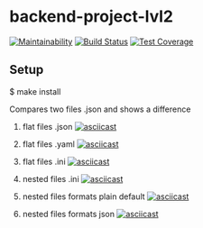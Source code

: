 # backend-project-lvl2

[![Maintainability](https://api.codeclimate.com/v1/badges/8991ef71883b1b1c9dbc/maintainability)](https://codeclimate.com/github/paultit/backend-project-lvl2/maintainability)
[![Build Status](https://travis-ci.com/paultit/backend-project-lvl2.svg?branch=master)](https://travis-ci.com/paultit/backend-project-lvl2)
[![Test Coverage](https://api.codeclimate.com/v1/badges/8991ef71883b1b1c9dbc/test_coverage)](https://codeclimate.com/github/paultit/backend-project-lvl2/test_coverage)

## Setup

$ make install

Compares two files .json and shows a difference

1. flat files .json
[![asciicast](https://asciinema.org/a/M8HRaJdLFAgD6uK4SqkubBDkJ.png)](https://asciinema.org/a/M8HRaJdLFAgD6uK4SqkubBDkJ)

2. flat files .yaml
[![asciicast](https://asciinema.org/a/2NJcLMxZu70bSz4LLAFEk26Pm.png)](https://asciinema.org/a/2NJcLMxZu70bSz4LLAFEk26Pm)

3. flat files .ini
[![asciicast](https://asciinema.org/a/nI6Ypo9yauycQf2eDwHEKLRPt.png)](https://asciinema.org/a/nI6Ypo9yauycQf2eDwHEKLRPt)

4. nested files .ini
[![asciicast](https://asciinema.org/a/TjGp65lB2SF8Z82knbQVLLClq.png)](https://asciinema.org/a/TjGp65lB2SF8Z82knbQVLLClq)

5. nested files formats plain default
[![asciicast](https://asciinema.org/a/RK2YKidv8nGibJakzYh8xH8aZ.png)](https://asciinema.org/a/RK2YKidv8nGibJakzYh8xH8aZ)

6. nested files formats json
[![asciicast](https://asciinema.org/a/APY4IOiCdA9NGTfbzrxij0NZS.png)](https://asciinema.org/a/APY4IOiCdA9NGTfbzrxij0NZS)